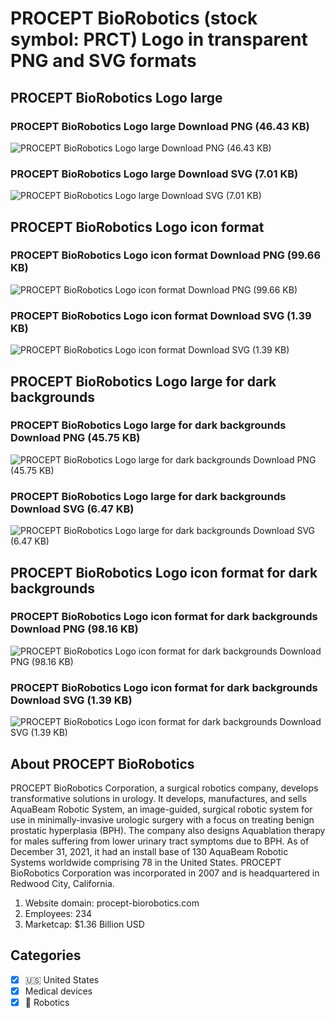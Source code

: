 # PROCEPT BioRobotics (stock symbol: PRCT) Logo in transparent PNG and SVG formats

## PROCEPT BioRobotics Logo large

### PROCEPT BioRobotics Logo large Download PNG (46.43 KB)

![PROCEPT BioRobotics Logo large Download PNG (46.43 KB)](/img/orig/PRCT_BIG-51f5b5fa.png)

### PROCEPT BioRobotics Logo large Download SVG (7.01 KB)

![PROCEPT BioRobotics Logo large Download SVG (7.01 KB)](/img/orig/PRCT_BIG-9d65544b.svg)

## PROCEPT BioRobotics Logo icon format

### PROCEPT BioRobotics Logo icon format Download PNG (99.66 KB)

![PROCEPT BioRobotics Logo icon format Download PNG (99.66 KB)](/img/orig/PRCT-7fb69e71.png)

### PROCEPT BioRobotics Logo icon format Download SVG (1.39 KB)

![PROCEPT BioRobotics Logo icon format Download SVG (1.39 KB)](/img/orig/PRCT-33ff7639.svg)

## PROCEPT BioRobotics Logo large for dark backgrounds

### PROCEPT BioRobotics Logo large for dark backgrounds Download PNG (45.75 KB)

![PROCEPT BioRobotics Logo large for dark backgrounds Download PNG (45.75 KB)](/img/orig/PRCT_BIG.D-2c9b44f5.png)

### PROCEPT BioRobotics Logo large for dark backgrounds Download SVG (6.47 KB)

![PROCEPT BioRobotics Logo large for dark backgrounds Download SVG (6.47 KB)](/img/orig/PRCT_BIG.D-75c0c9c1.svg)

## PROCEPT BioRobotics Logo icon format for dark backgrounds

### PROCEPT BioRobotics Logo icon format for dark backgrounds Download PNG (98.16 KB)

![PROCEPT BioRobotics Logo icon format for dark backgrounds Download PNG (98.16 KB)](/img/orig/PRCT.D-5af9bb06.png)

### PROCEPT BioRobotics Logo icon format for dark backgrounds Download SVG (1.39 KB)

![PROCEPT BioRobotics Logo icon format for dark backgrounds Download SVG (1.39 KB)](/img/orig/PRCT.D-d1f2f330.svg)

## About PROCEPT BioRobotics

PROCEPT BioRobotics Corporation, a surgical robotics company, develops transformative solutions in urology. It develops, manufactures, and sells AquaBeam Robotic System, an image-guided, surgical robotic system for use in minimally-invasive urologic surgery with a focus on treating benign prostatic hyperplasia (BPH). The company also designs Aquablation therapy for males suffering from lower urinary tract symptoms due to BPH. As of December 31, 2021, it had an install base of 130 AquaBeam Robotic Systems worldwide comprising 78 in the United States. PROCEPT BioRobotics Corporation was incorporated in 2007 and is headquartered in Redwood City, California.

1. Website domain: procept-biorobotics.com
2. Employees: 234
3. Marketcap: $1.36 Billion USD


## Categories
- [x] 🇺🇸 United States
- [x] Medical devices
- [x] 🤖 Robotics
